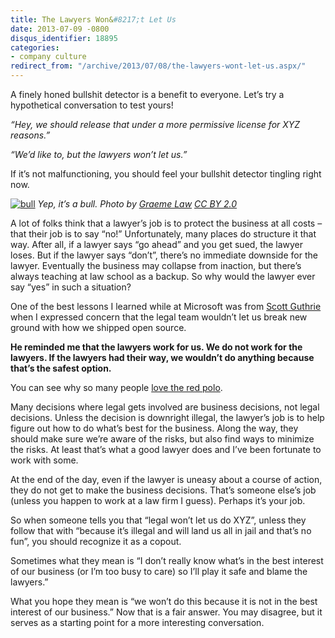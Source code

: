 ```yaml
---
title: The Lawyers Won&#8217;t Let Us
date: 2013-07-09 -0800
disqus_identifier: 18895
categories:
- company culture
redirect_from: "/archive/2013/07/08/the-lawyers-wont-let-us.aspx/"
---
```


A finely honed bullshit detector is a benefit to everyone. Let’s try a
hypothetical conversation to test yours!

*“Hey, we should release that under a more permissive license for XYZ
reasons.”*

*“We’d like to, but the lawyers won’t let us.”*

If it’s not malfunctioning, you should feel your bullshit detector
tingling right now.

[![bull](https://haacked.com/images/haacked_com/WindowsLiveWriter/TheLawyersWontLetUs_12EEC/bull_thumb.jpg "bull")](https://haacked.com/images/haacked_com/WindowsLiveWriter/TheLawyersWontLetUs_12EEC/bull_2.jpg)
*Yep, it’s a bull. Photo by [Graeme
Law](http://www.flickr.com/photos/_____graeme/) [CC BY
2.0](http://creativecommons.org/licenses/by/2.0/)*

A lot of folks think that a lawyer’s job is to protect the business at
all costs – that their job is to say “no!” Unfortunately, many places do
structure it that way. After all, if a lawyer says “go ahead” and you
get sued, the lawyer loses. But if the lawyer says “don’t”, there’s no
immediate downside for the lawyer. Eventually the business may collapse
from inaction, but there’s always teaching at law school as a backup. So
why would the lawyer ever say “yes” in such a situation?

One of the best lessons I learned while at Microsoft was from [Scott
Guthrie](http://weblogs.asp.net/scottgu/ "Scott Guthrie's blog") when I
expressed concern that the legal team wouldn’t let us break new ground
with how we shipped open source.

**He reminded me that the lawyers work for us. We do not work for the
lawyers. If the lawyers had their way, we wouldn’t do anything because
that’s the safest option.**

You can see why so many people [love the red
polo](http://weblogs.asp.net/scottgu/archive/2009/12/06/my-presentations-in-europe-december-2009.aspx "Red Polo").

Many decisions where legal gets involved are business decisions, not
legal decisions. Unless the decision is downright illegal, the lawyer’s
job is to help figure out how to do what’s best for the business. Along
the way, they should make sure we’re aware of the risks, but also find
ways to minimize the risks. At least that’s what a good lawyer does and
I’ve been fortunate to work with some.

At the end of the day, even if the lawyer is uneasy about a course of
action, they do not get to make the business decisions. That’s someone
else’s job (unless you happen to work at a law firm I guess). Perhaps
it’s your job.

So when someone tells you that “legal won’t let us do XYZ”, unless they
follow that with “because it’s illegal and will land us all in jail and
that’s no fun”, you should recognize it as a copout.

Sometimes what they mean is “I don’t really know what’s in the best
interest of our business (or I’m too busy to care) so I’ll play it safe
and blame the lawyers.”

What you hope they mean is “we won’t do this because it is not in the
best interest of our business.” Now that is a fair answer. You may
disagree, but it serves as a starting point for a more interesting
conversation.

